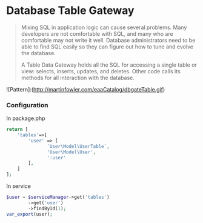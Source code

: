 Database Table Gateway
================================
> Mixing SQL in application logic can cause several problems. Many developers are not comfortable with SQL, and many who are comfortable may not write it well. Database administrators need to be able to find SQL easily so they can figure out how to tune and evolve the database.
>
> A Table Data Gateway holds all the SQL for accessing a single table or view: selects, inserts, updates, and deletes. Other code calls its methods for all interaction with the database.

![Pattern]:(http://martinfowler.com/eaaCatalog/dbgateTable.gif)


### Configuration

In package.php

```php
return [
    'tables'=>[
        'user' => [
               `User\Model\UserTable`,
               'User\Model\User',
               ':user'
        ],
    ]
];
```

In service

```php
$user = $serviceManager->get('tables')
        ->get('user')
        ->findById(1);
var_export(user);
```
